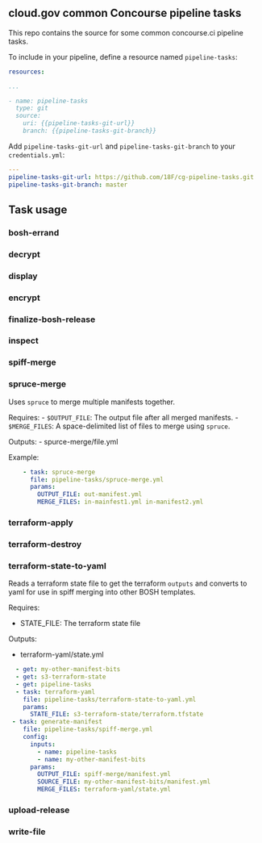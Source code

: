 ## cloud.gov common Concourse pipeline tasks

This repo contains the source for some common concourse.ci pipeline tasks.

To include in your pipeline, define a resource named `pipeline-tasks`:
```yaml
resources:

...

- name: pipeline-tasks
  type: git
  source:
    uri: {{pipeline-tasks-git-url}}
    branch: {{pipeline-tasks-git-branch}}
```

Add `pipeline-tasks-git-url` and `pipeline-tasks-git-branch` to your `credentials.yml`:

```yaml
---
pipeline-tasks-git-url: https://github.com/18F/cg-pipeline-tasks.git
pipeline-tasks-git-branch: master
```

## Task usage
### bosh-errand
### decrypt
### display
### encrypt
### finalize-bosh-release
### inspect
### spiff-merge
### spruce-merge

Uses `spruce` to merge multiple manifests together.

Requires:
    - `$OUTPUT_FILE`: The output file after all merged manifests.
    - `$MERGE_FILES`: A space-delimited list of files to merge using `spruce`.

Outputs:
    - spurce-merge/file.yml

Example:
```yml
    - task: spruce-merge
      file: pipeline-tasks/spruce-merge.yml
      params:
        OUTPUT_FILE: out-manifest.yml
        MERGE_FILES: in-mainfest1.yml in-manifest2.yml
```

### terraform-apply
### terraform-destroy
### terraform-state-to-yaml
Reads a terraform state file to get the terraform `outputs` and converts to yaml for use in spiff merging into other BOSH templates.

Requires:
 - STATE_FILE: The terraform state file

Outputs:
 - terraform-yaml/state.yml

```yaml
  - get: my-other-manifest-bits
  - get: s3-terraform-state
  - get: pipeline-tasks
  - task: terraform-yaml
    file: pipeline-tasks/terraform-state-to-yaml.yml
    params:
      STATE_FILE: s3-terraform-state/terraform.tfstate
 - task: generate-manifest
    file: pipeline-tasks/spiff-merge.yml
    config:
      inputs:
        - name: pipeline-tasks
        - name: my-other-manifest-bits
      params:
        OUTPUT_FILE: spiff-merge/manifest.yml
        SOURCE_FILE: my-other-manifest-bits/manifest.yml
        MERGE_FILES: terraform-yaml/state.yml

```
### upload-release
### write-file
